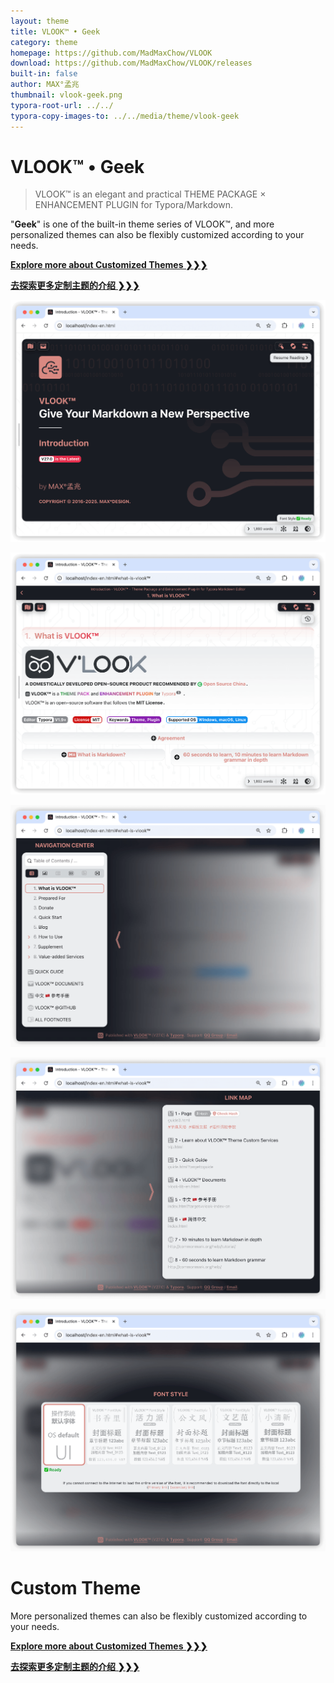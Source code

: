 ```yaml
---
layout: theme
title: VLOOK™ • Geek
category: theme
homepage: https://github.com/MadMaxChow/VLOOK
download: https://github.com/MadMaxChow/VLOOK/releases
built-in: false
author: MAX°孟兆
thumbnail: vlook-geek.png
typora-root-url: ../../
typora-copy-images-to: ../../media/theme/vlook-geek
---
```


# VLOOK™ • Geek

> VLOOK™ is an elegant and practical THEME PACKAGE × ENHANCEMENT PLUGIN for Typora/Markdown.



"**Geek**" is one of the built-in theme series of VLOOK™, and more personalized themes can also be flexibly customized according to your needs.



[**Explore more about Customized Themes ❯❯❯**](https://vlook-doc.pages.dev/vip-en)

[**去探索更多定制主题的介绍 ❯❯❯**](https://vlook-doc.pages.dev/vip)



![vlook-theme-preview-01](/media/theme/vlook-geek/preview-01.png)

![vlook-theme-preview-02](/media/theme/vlook-geek/preview-02.png)

![vlook-theme-preview-03](/media/theme/vlook-geek/preview-03.png)

![vlook-theme-preview-04](/media/theme/vlook-geek/preview-04.png)

![vlook-theme-preview-05](/media/theme/vlook-geek/preview-05.png)

# Custom Theme

More personalized themes can also be flexibly customized according to your needs.



[**Explore more about Customized Themes ❯❯❯**](https://vlook-doc.pages.dev/vip-en)

[**去探索更多定制主题的介绍 ❯❯❯**](https://vlook-doc.pages.dev/vip)

